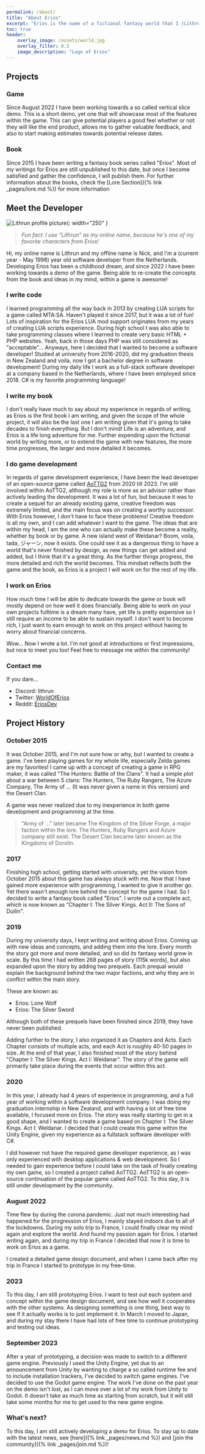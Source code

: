 ```yaml
---
permalink: /about/
title: "About Erios"
excerpt: "Erios is the name of a fictional fantasy world that I (Lithrun) have been writing about ever since 2015. Besides writing a book, since August 2022 I have also been creating a game which takes place within the same universe. Erios is an exciting adventure we can all take together, whether you are interested into the books or game, whether you have been here since the start or just joined, welcome to our adventure!"
toc: true
header:
    overlay_image: /assets/world.jpg
    overlay_filter: 0.5
    image_description: "Logo of Erios"
---
```


## Projects

### Game

Since August 2022 I have been working towards a so called vertical slice demo. This is a short demo, yet one that will showcase most of the features within the game. This can give potential players a good feel whether or not they will like the end product, allows me to gather valuable feedback, and also to start making estimates towards potential release dates.

### Book

Since 2015 I have been writing a fantasy book series called "Erios". Most of my writings for Erios are still unpublished to this date, but once I become satisfied and gather the confidence, I will publish them. For further information about the books, check the [Lore Section]({% link _pages/lore.md %}) for more information

## Meet the Developer

![Lithrun profile picture](/assets/profile_picture.jpg){: width="250" }

> *Fun fact: I use "Lithrun" as my online name, because he's one of my favorite characters from Erios!*

Hi, my online name is Lithrun and my offline name is Nick, and I'm a (current year - May 1998) year old software developer from the Netherlands. Developing Erios has been a childhood dream, and since 2022 I have been working towards a demo of the game. Being able to re-create the concepts from the book and ideas in my mind, within a game is awesome!

### I write code
I learned programming all the way back in 2013 by creating LUA scripts for a game called MTA:SA. Haven't played it since 2017, but it was a lot of fun! Lots of inspiration for the Erios LUA mod support originates from my years of creating LUA scripts experience. During high school I was also able to take programming classes where I learned to create very basic HTML + PHP websites. Yeah, back in those days PHP was still considered as "acceptable"... Anyways, here I decided that I wanted to become a software developer! Studied at university from 2016-2020, did my graduation thesis in New Zealand and voila, now I got a bachelor degree in software development! During my daily life I work as a full-stack software developer at a company based in the Netherlands, where I have been employed since 2018. C# is my favorite programming language!

### I write my book
I don't really have much to say about my experience in regards of writing, as Erios is the first book I am writing, and given the scope of the whole project, it will also be the last one I am writing given that it's going to take decades to finish everything. But I don't mind! Life is an adventure, and Erios is a life long adventure for me. Further expending upon the fictional world by writing more, or to extend the game with new features, the more time progresses, the larger and more detailed it becomes.

### I do game development
In regards of game development experience, I have been the lead developer of an open-source game called [AoTTG2](https://github.com/AoTTG-2) from 2020 till 2023. I'm still involved within AoTTG2, although my role is more as an advisor rather than actively leading the development. It was a lot of fun, but because it was to create a sequel for an already existing game, creative freedom was extremely limited, and the main focus was on creating a worthy successor. With Erios however, I don't have to face these problems! Creative freedom is all my own, and I can add whatever I want to the game. The ideas that are within my head, I am the one who can actually make these become a reality, whether by book or by game. A new island west of Weldanar? Boom, voila, tada, ジャーン, now it exists. One could see it as a dangerous thing to have a world that's never finished by design, as new things can get added and added, but I think that it's a great thing. As the further things progress, the more detailed and rich the world becomes. This mindset reflects both the game and the book, as Erios is a project I will work on for the rest of my life.

### I work on Erios
How much time I will be able to dedicate towards the game or book will mostly depend on how well it does financially. Being able to work on your own projects fulltime is a dream many have, yet life is pretty expensive so I still require an income to be able to sustain myself. I don't want to become rich, I just want to earn enough to work on this project without having to worry about financial concerns.

Wow... Now I wrote a lot. I'm not good at introductions or first impressions, but nice to meet you too! Feel free to message me within the community!

### Contact me
If you dare...

- Discord: lithrun
- Twitter: [WorldOfErios](https://twitter.com/WorldOfErios)
- Reddit: [EriosDev](https://www.reddit.com/user/EriosDev)

## Project History

### October 2015
It was October 2015, and I'm not sure how or why, but I wanted to create a game. I've been playing games for my whole life, especially Zelda games are my favorites! I came up with a concept of creating a game in RPG maker, it was called "The Hunters: Battle of the Clans". It had a simple plot about a war between 5 clans: The Hunters, The Ruby Rangers, The Azure Company, The Army of ... (It was never given a name in this version) and the Desert Clan.

A game was never realized due to my inexperience in both game development and programming at the time.

> "Army of ..." later became The Kingdom of the Silver Forge, a major faction within the lore. The Hunters, Ruby Rangers and Azure company still exist. The Desert Clan became later known as the Kingdoms of Dorolin.

### 2017
Finishing high school, getting started with university, yet the vision from October 2015 about this game has always stuck with me. Now that I have gained more experience with programming, I wanted to give it another go. Yet there wasn't enough lore behind the concept for the game I had. So I decided to write a fantasy book called "Erios". I wrote out a complete act, which is now known as "Chapter I: The Silver Kings. Act II: The Sons of Duilin".

### 2019
During my university days, I kept writing and writing about Erios. Coming up with new ideas and concepts, and adding them into the lore. Every month the story got more and more detailed, and so did its fantasy world grow in scale. By this time I had written 268 pages of story (115k words), but also expanded upon the story by adding two prequels. Each prequal would explain the background behind the two major factions, and why they are in conflict within the main story.

These are known as:
- Erios: Lone Wolf
- Erios: The Silver Sword

Although both of these prequels have been finished since 2019, they have never been published.

Adding further to the story, I also organized it as Chapters and Acts. Each Chapter consists of multiple acts, and each Act is roughly 40-50 pages in size. At the end of that year, I also finished most of the story behind "Chapter I: The Silver Kings. Act I: Weldanar". The story of the game will primarily take place during the events that occur within this act.

### 2020
In this year, I already had 4 years of experience in programming, and a full year of working within a software development company. I was doing my graduation internship in New Zealand, and with having a lot of free time available, I focused more on Erios. The story was really starting to get in a good shape, and I wanted to create a game based on Chapter I: The Silver Kings. Act I: Weldanar. I decided that I could create this game within the Unity Engine, given my experience as a fullstack software developer with C#.

I did however not have the required game developer experience, as I was only experienced with desktop applications & web development. So I needed to gain experience before I could take on the task of finally creating my own game, so I created a project called AoTTG2. AoTTG2 is an open-source continuation of the popular game called AoTTG2. To this day, it is still under development by the community.

### August 2022
Time flew by during the corona pandemic. Just not much interesting had happened for the progression of Erios, I mainly stayed indoors due to all of the lockdowns. During my solo trip to France, I could finally clear my mind again and explore the world. And found my passion again for Erios. I started writing again, and during my trip in France I decided that now it is time to work on Erios as a game.

I created a detailed game design document, and when I came back after my trip in France I started to prototype in my free-time.

### 2023
To this day, I am still prototyping Erios. I want to test out each system and concept within the game design document, and see how well it cooperates with the other systems. As designing something is one thing, best way to see if it actually works is to just implement it. In March I moved to Japan, and during my stay there I have had lots of free time to continue prototyping and testing out ideas.

### September 2023
After a year of prototyping, a decision was made to switch to a different game engine. Previously I used the Unity Engine, yet due to an announcement from Unity by wanting to charge a so called runtime fee and to include installation trackers, I've decided to switch game engines. I've decided to use the Godot game engine. The work I've done on the past year on the demo isn't lost, as I can move over a lot of my work from Unity to Godot. It doesn't take as much time as starting from scratch, but it will still take some months for me to get used to the new game engine.

### What's next?
To this day, I am still actively developing a demo for Erios. To stay up to date with the latest news, see [here]({% link _pages/news.md %}) and [join the community]({% link _pages/join.md %})!
